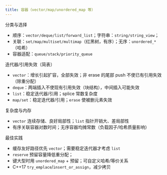 ```yaml
---
title: 容器（vector/map/unordered_map 等）
---
```


分类与选择
- 顺序：`vector/deque/list/forward_list`；字符串：`string/string_view`；
- 关联：`set/map/multiset/multimap`（红黑树，有序）；无序：`unordered_*`（哈希）
- 容器适配：`queue/stack/priority_queue`

迭代器/引用失效（简表）
- `vector`：增长引起扩容，全部失效；非 erase 的尾部 push 不使已有引用失效（除重分配）
- `deque`：两端插入不使现有引用失效（块结构），中间插入可能失效
- `list`：稳定迭代器/引用；splice 常数复杂度
- `map/set`：稳定迭代器/引用；`erase` 使被删元素失效

复杂度与内存
- `vector` 连续存储、良好局部性；`list` 指针开销大、差局部性
- 有序关联容器对数时间；无序容器均摊常数（负载因子/哈希质量影响）

最佳实践
- 缓存友好路径优先 `vector`；需要稳定迭代器才考虑 `list`
- `reserve` 预留容量降低重分配；
- 键大型时用 `unordered_map` + 预留；可自定义哈希/等价关系
- C++17 `try_emplace`/`insert_or_assign`，减少拷贝
